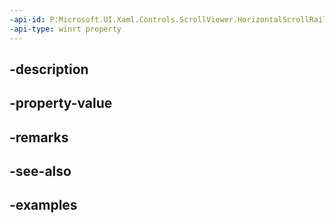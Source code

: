 ```yaml
---
-api-id: P:Microsoft.UI.Xaml.Controls.ScrollViewer.HorizontalScrollRailingModeProperty
-api-type: winrt property
---
```


## -description

## -property-value

## -remarks

## -see-also

## -examples

